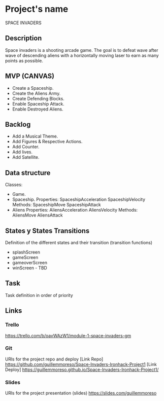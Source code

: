 # Project's name

SPACE INVADERS

## Description

Space invaders is a shooting arcade game.
The goal is to defeat wave after wave of descending aliens with a horizontally moving laser to earn as many points as possible.

## MVP (CANVAS)

- Create a Spaceship.
- Create the Aliens Army.
- Create Defending Blocks.
- Enable Spaceship Attack.
- Enable Destroyed Aliens.

## Backlog

- Add a Musical Theme.
- Add Figures & Respective Actions.
- Add Counter.
- Add lives.
- Add Satellite.

## Data structure

Classes:

- Game.
- Spaceship.
  Properties:
  SpaceshipAcceleration
  SpaceshipVelocity
  Methods:
  SpaceshipMove
  SpaceshipAttack
- Aliens
  Properties:
  AliensAcceleration
  AliensVelocity
  Methods:
  AliensMove
  AliensAttack

## States y States Transitions

Definition of the different states and their transition (transition functions)

- splashScreen
- gameScreen
- gameoverScreen
- winScreen - TBD

## Task

Task definition in order of priority

## Links

### Trello

https://trello.com/b/oavWAzW1/module-1-space-invaders-gm

### Git

URls for the project repo and deploy
[Link Repo] https://github.com/guillemmoreso/Space-Invaders-Ironhack-Project1
[Link Deploy] https://guillemmoreso.github.io/Space-Invaders-Ironhack-Project1/

### Slides

URls for the project presentation (slides)
https://slides.com/guillemmoreso
